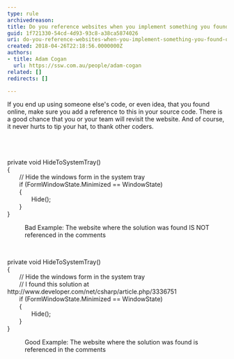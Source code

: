 ```yaml
---
type: rule
archivedreason: 
title: Do you reference websites when you implement something you found on Google?
guid: 1f721330-54cd-4d93-93c8-a38ca5874026
uri: do-you-reference-websites-when-you-implement-something-you-found-on-google
created: 2018-04-26T22:18:56.0000000Z
authors:
- title: Adam Cogan
  url: https://ssw.com.au/people/adam-cogan
related: []
redirects: []

---
```



If you end up using someone else's code, or even idea, that you found online, make sure you add a reference to this in your source code. There is a good chance that you or your team will revisit the website. And of course, it never hurts to tip your hat, to thank&#160;other coders.<br>​​<br>
<br><excerpt class='endintro'></excerpt><br>
<p class="ssw15-rteElement-CodeArea">​private void HideToSystemTray()<br>&#123;<br>&#160; &#160; &#160; &#160;// Hide the windows form in the system tray<br>&#160; &#160; &#160; &#160;if (FormWindowState.Minimized == WindowState)<br>&#160; &#160; &#160; &#160;&#123; <br>&#160; &#160; &#160; &#160; &#160; &#160; &#160; Hide();<br>&#160; &#160; &#160; &#160;&#125; <br>&#125;    </p><dd class="ssw15-rteElement-FigureBad">​​​Bad Example&#58;&#160;The website where the solution was found IS NOT referenced in the comments</dd><p><br></p><p class="ssw15-rteElement-CodeArea">private void HideToSystemTray()<br>&#123;<br> &#160; &#160; &#160; &#160;// Hide the windows form in the system tray<br>&#160; &#160; &#160; &#160;// I found this solution at http&#58;//www.developer.com/net/csharp/article.php/3336751<br>&#160; &#160; &#160; &#160;if (FormWindowState.Minimized == WindowState)<br>&#160; &#160; &#160; &#160;&#123; <br>&#160; &#160; &#160; &#160; &#160; &#160; &#160; Hide();<br>&#160; &#160; &#160; &#160;&#125; <br>&#125;    </p><dd class="ssw15-rteElement-FigureGood">Good Example&#58; The website where the solution was found is referenced in the comments​​<br></dd><p>​<br></p>


